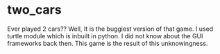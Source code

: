 # two_cars
Ever played 2 cars??
Well, It is the buggiest version of that game.
I used turtle module which is inbuilt in python.
I did not know about the GUI frameworks back then.
This game is the result of this unknowingness.
